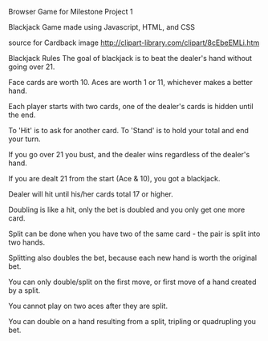 Browser Game for Milestone Project 1

Blackjack Game made using Javascript, HTML, and CSS

source for Cardback image http://clipart-library.com/clipart/8cEbeEMLi.htm

Blackjack Rules
The goal of blackjack is to beat the dealer's hand without going over 21.

Face cards are worth 10. Aces are worth 1 or 11, whichever makes a better hand.

Each player starts with two cards, one of the dealer's cards is hidden until the end.

To 'Hit' is to ask for another card. To 'Stand' is to hold your total and end your turn.

If you go over 21 you bust, and the dealer wins regardless of the dealer's hand.

If you are dealt 21 from the start (Ace & 10), you got a blackjack. 

Dealer will hit until his/her cards total 17 or higher.

Doubling is like a hit, only the bet is doubled and you only get one more card.

Split can be done when you have two of the same card - the pair is split into two hands.

Splitting also doubles the bet, because each new hand is worth the original bet.

You can only double/split on the first move, or first move of a hand created by a split.

You cannot play on two aces after they are split.

You can double on a hand resulting from a split, tripling or quadrupling you bet.